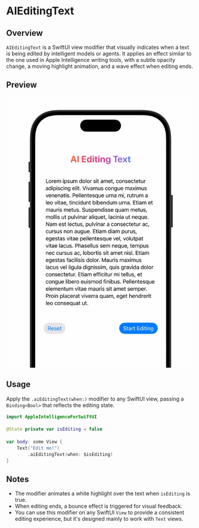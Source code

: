 # AIEditingText

## Overview
`AIEditingText` is a SwiftUI view modifier that visually indicates when a text is being edited by intelligent models or agents. It applies an effect similar to the one used in Apple Intelligence writing tools, with a subtle opacity change, a moving highlight animation, and a wave effect when editing ends.

## Preview
![AiEditingText Preview](./EditingText-Preview.gif)


## Usage
Apply the `.aiEditingText(when:)` modifier to any SwiftUI view, passing a `Binding<Bool>` that reflects the editing state.

```swift
import AppleIntelligenceForSwiftUI

@State private var isEditing = false

var body: some View {
    Text("Edit me!")
        .aiEditingText(when: $isEditing)
}
```

## Notes
- The modifier animates a white highlight over the text when `isEditing` is true.
- When editing ends, a bounce effect is triggered for visual feedback.
- You can use this modifier on any SwiftUI `View` to provide a consistent editing experience, but it's designed mainly to work with `Text` views.
